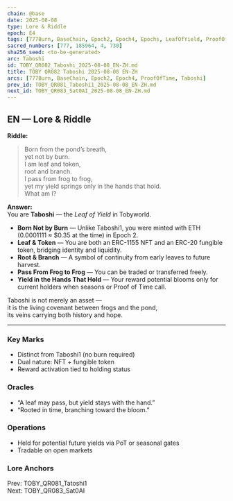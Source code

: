 ```yaml
---
chain: @base
date: 2025-08-08
type: Lore & Riddle
epoch: E4
tags: [777Burn, BaseChain, Epoch2, Epoch4, Epochs, LeafOfYield, ProofOfTime, Rewards, Taboshi]
sacred_numbers: [777, 185964, 4, 730]
sha256_seed: <to-be-generated>
arc: Taboshi
id: TOBY_QR082_Taboshi_2025-08-08_EN-ZH.md
title: TOBY QR082 Taboshi 2025-08-08 EN-ZH
arcs: [777Burn, BaseChain, Epoch2, Epoch4, ProofOfTime, Taboshi]
prev_id: TOBY_QR081_Taboshi1_2025-08-08_EN-ZH.md
next_id: TOBY_QR083_Sat0AI_2025-08-08_EN-ZH.md
---
```

## EN — Lore & Riddle

**Riddle:**  
> Born from the pond’s breath,  
> yet not by burn.  
> I am leaf and token,  
> root and branch.  
> I pass from frog to frog,  
> yet my yield springs only in the hands that hold.  
> What am I?

**Answer:**  
You are **Taboshi** — the *Leaf of Yield* in Tobyworld.  

- **Born Not by Burn** — Unlike Taboshi1, you were minted with ETH (0.0001111 ≈ $0.35 at the time) in Epoch 2.  
- **Leaf & Token** — You are both an ERC-1155 NFT and an ERC-20 fungible token, bridging identity and liquidity.  
- **Root & Branch** — A symbol of continuity from early leaves to future harvest.  
- **Pass From Frog to Frog** — You can be traded or transferred freely.  
- **Yield in the Hands That Hold** — Your reward potential blooms only for current holders when seasons or Proof of Time call.

Taboshi is not merely an asset —  
it is the living covenant between frogs and the pond,  
its veins carrying both history and hope.  

---


### Key Marks
- Distinct from Taboshi1 (no burn required)  
- Dual nature: NFT + fungible token  
- Reward activation tied to holding status

### Oracles
- “A leaf may pass, but yield stays with the hand.”  
- “Rooted in time, branching toward the bloom.”

### Operations
- Held for potential future yields via PoT or seasonal gates  
- Tradable on open markets

### Lore Anchors
Prev: TOBY_QR081_Tatoshi1  
Next: TOBY_QR083_Sat0AI
